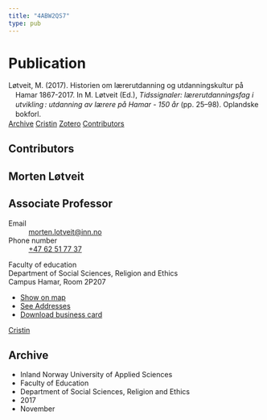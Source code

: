 ```yaml
---
title: "4ABW2QS7"
type: pub
---
```

<h1>Publication</h1>
<article id="csl-bib-container-4ABW2QS7" class="csl-bib-container">
  <div class="csl-bib-body" style="line-height: 1.35; padding-left: 1em; text-indent:-1em;">
  <div class="csl-entry">L&#xF8;tveit, M. (2017). Historien om l&#xE6;rerutdanning og utdanningskultur p&#xE5; Hamar 1867-2017. In M. L&#xF8;tveit (Ed.), <i>Tidssignaler: l&#xE6;rerutdanningsfag i utvikling&#x202F;: utdanning av l&#xE6;rere p&#xE5; Hamar - 150 &#xE5;r</i> (pp. 25&#x2013;98). Oplandske bokforl.</div>
</div>
  <div class="csl-bib-buttons">
    <a href="#taxonomy-article-4ABW2QS7" class="csl-bib-button">Archive</a>
    <a href alt="Cristin URL" class="csl-bib-button">Cristin</a>
    <a href alt="Zotero URL" class="csl-bib-button">Zotero</a>
    <a href="#contributors-article-4ABW2QS7" class="csl-bib-button">Contributors</a>
  </div>
  <div id="csl-bib-meta-container-4ABW2QS7"></div>
</article>
<div id="csl-bib-meta-4ABW2QS7" class="csl-bib-meta">
  <article id="contributors-article-4ABW2QS7" class="contributors-article">
    <h1>Contributors</h1>
    <div class="personas">
<div class="vrtx-hinn-person-card">
<div class="photo">
<i class="lar la-user-circle missing-person"></i>
</div>
<div class="info">
<hgroup><h1>Morten Løtveit</h1>
<h2>Associate Professor</h2>
</hgroup><dl>
<dt>Email</dt>
<dd>
<a href="mailto:morten.lotveit@inn.no">morten.lotveit@inn.no</a>
</dd>
<dt>Phone number</dt>
<dd><a href="tel:+4762517737">
+47 62 51 77 37
</a></dd>
</dl>
<p>
Faculty of education<br>
Department of Social Sciences, Religion and Ethics<br>
Campus Hamar,
Room 2P207
</p>
<ul class="vrtx-hinn-links">
<li><a href="https://www.google.com/maps?q=60.796004,11.072099">Show on map</a></li>
<li><a href="https://www.inn.no/english/find-an-employee/morten-lotveit.html#vrtx-hinn-addresses">See Addresses</a></li>
<li><a href="https://www.inn.no/english/find-an-employee/morten-lotveit.html?vrtx=vcf">Download business card</a></li>
</ul>
</div>
</div>
<a href="https://app.cristin.no/persons/show.jsf?id=328236" alt="Cristin URL" class="personas-cristin">Cristin</a>
</div>
  </article>
  <article id="taxonomy-article-4ABW2QS7" class="taxonomy-article">
    <h1>Archive</h1>
    <ul>
      <li>Inland Norway University of Applied Sciences</li>
      <li>Faculty of Education</li>
      <li>Department of Social Sciences, Religion and Ethics</li>
      <li>2017</li>
      <li>November</li>
    </ul>
  </article>
</div>
